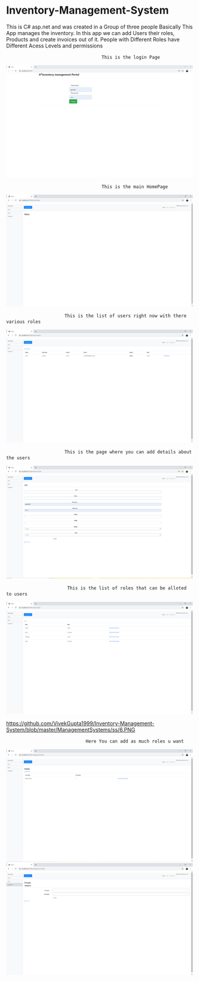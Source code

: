 # Inventory-Management-System
This is C# asp.net and was created in a Group of three people 
Basically This App manages the inventory. In this app we can add Users their roles, Products and create invoices out of it.
People with Different Roles have Different Acess Levels and permissions 

                                        This is the login Page 
![](https://github.com/VivekGupta1999/Inventory-Management-System/blob/master/ManagementSystems/ss/ss1.PNG)

                                        This is the main HomePage 
![](https://github.com/VivekGupta1999/Inventory-Management-System/blob/master/ManagementSystems/ss/2.PNG)

                          This is the list of users right now with there various roles 
![](https://github.com/VivekGupta1999/Inventory-Management-System/blob/master/ManagementSystems/ss/3.PNG)

                          This is the page where you can add details about the users
![](https://github.com/VivekGupta1999/Inventory-Management-System/blob/master/ManagementSystems/ss/4.PNG)

                           This is the list of roles that can be alloted to users 
![](https://github.com/VivekGupta1999/Inventory-Management-System/blob/master/ManagementSystems/ss/5.PNG)

https://github.com/VivekGupta1999/Inventory-Management-System/blob/master/ManagementSystems/ss/6.PNG

                                  Here You can add as much roles u want 
![](https://github.com/VivekGupta1999/Inventory-Management-System/blob/master/ManagementSystems/ss/7.PNG)
![](https://github.com/VivekGupta1999/Inventory-Management-System/blob/master/ManagementSystems/ss/8.PNG)
